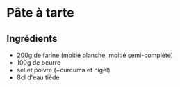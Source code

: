 # Pâte à tarte

## Ingrédients

- 200g de farine (moitié blanche, moitié semi-complète)
- 100g de beurre
- sel et poivre (+curcuma et nigel)
- 8cl d'eau tiède
